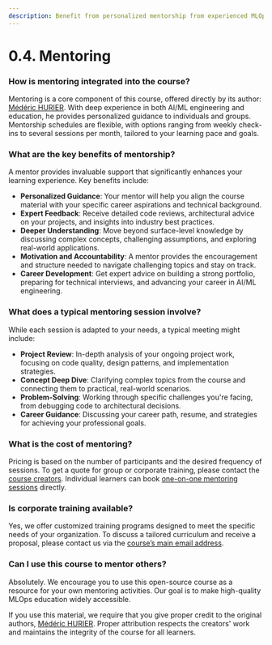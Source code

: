 ```yaml
---
description: Benefit from personalized mentorship from experienced MLOps professionals. Receive tailored guidance and support as you progress through the course.
---
```


# 0.4. Mentoring

### How is mentoring integrated into the course?

Mentoring is a core component of this course, offered directly by its author: [Médéric HURIER](https://www.fmind.dev/). With deep experience in both AI/ML engineering and education, he provides personalized guidance to individuals and groups. Mentorship schedules are flexible, with options ranging from weekly check-ins to several sessions per month, tailored to your learning pace and goals.

### What are the key benefits of mentorship?

A mentor provides invaluable support that significantly enhances your learning experience. Key benefits include:

- **Personalized Guidance**: Your mentor will help you align the course material with your specific career aspirations and technical background.
- **Expert Feedback**: Receive detailed code reviews, architectural advice on your projects, and insights into industry best practices.
- **Deeper Understanding**: Move beyond surface-level knowledge by discussing complex concepts, challenging assumptions, and exploring real-world applications.
- **Motivation and Accountability**: A mentor provides the encouragement and structure needed to navigate challenging topics and stay on track.
- **Career Development**: Get expert advice on building a strong portfolio, preparing for technical interviews, and advancing your career in AI/ML engineering.

### What does a typical mentoring session involve?

While each session is adapted to your needs, a typical meeting might include:

- **Project Review**: In-depth analysis of your ongoing project work, focusing on code quality, design patterns, and implementation strategies.
- **Concept Deep Dive**: Clarifying complex topics from the course and connecting them to practical, real-world scenarios.
- **Problem-Solving**: Working through specific challenges you're facing, from debugging code to architectural decisions.
- **Career Guidance**: Discussing your career path, resume, and strategies for achieving your professional goals.

### What is the cost of mentoring?

Pricing is based on the number of participants and the desired frequency of sessions. To get a quote for group or corporate training, please contact the [course creators](mailto:mlops-coding-course@fmind.dev). Individual learners can book [one-on-one mentoring sessions](https://calendar.app.google/9KfEBkpCHQKwarLF8) directly.

### Is corporate training available?

Yes, we offer customized training programs designed to meet the specific needs of your organization. To discuss a tailored curriculum and receive a proposal, please contact us via the [course’s main email address](mailto:mlops-coding-course@fmind.dev).

### Can I use this course to mentor others?

Absolutely. We encourage you to use this open-source course as a resource for your own mentoring activities. Our goal is to make high-quality MLOps education widely accessible.

If you use this material, we require that you give proper credit to the original authors, [Médéric HURIER](https://www.fmind.dev/). Proper attribution respects the creators' work and maintains the integrity of the course for all learners.
